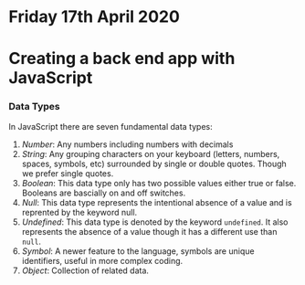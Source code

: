 # Friday 17th April 2020

# Creating a back end app with JavaScript 

### Data Types

In JavaScript there are seven fundamental data types: 

1. *Number*: Any numbers including numbers with decimals 
2. *String*: Any grouping characters on your keyboard (letters, numbers, spaces, symbols, etc) surrounded by single or double quotes. Though we prefer single quotes.
3. *Boolean*: This data type only has two possible values either true or false. Booleans are bascially on and off switches. 
4. *Null*: This data type represents the intentional absence of a value and is reprented by the keyword null. 
5. *Undefined*: This data type is denoted by the keyword ```undefined```. It also represents the absence of a value though it has a different use than ```null```.
6. *Symbol*: A newer feature to the language, symbols are unique identifiers, useful in more complex coding. 
7. *Object*: Collection of related data. 

